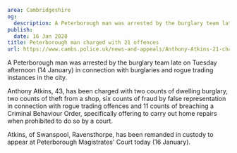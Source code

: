 ```yaml
area: Cambridgeshire
og:
  description: A Peterborough man was arrested by the burglary team late on Tuesday afternoon (14 January) in connection with burglaries and rogue trading instances in the city.
publish:
  date: 16 Jan 2020
title: Peterborough man charged with 21 offences
url: https://www.cambs.police.uk/news-and-appeals/Anthony-Atkins-21-charges
```

A Peterborough man was arrested by the burglary team late on Tuesday afternoon (14 January) in connection with burglaries and rogue trading instances in the city.

Anthony Atkins, 43, has been charged with two counts of dwelling burglary, two counts of theft from a shop, six counts of fraud by false representation in connection with rogue trading offences and 11 counts of breaching a Criminal Behaviour Order, specifically offering to carry out home repairs when prohibited to do so by a court.

Atkins, of Swanspool, Ravensthorpe, has been remanded in custody to appear at Peterborough Magistrates' Court today (16 January).
